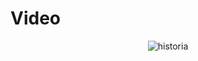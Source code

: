 # Video 

<div align="center">
  
![historia](https://github.com/Marouane-Elgoumiri/video_test/assets/96888594/5dd40640-617c-4d53-865a-e4771e201c20)

</div>

